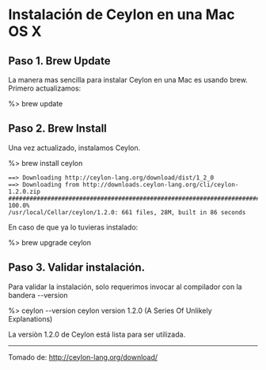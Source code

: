 # Instalación de Ceylon en una Mac OS X

## Paso 1. Brew Update
   La manera mas sencilla para instalar Ceylon en una Mac es usando brew.
   Primero actualizamos:

   %> brew update

## Paso 2. Brew Install
   Una vez actualizado, instalamos Ceylon.

   %> brew install ceylon

	==> Downloading http://ceylon-lang.org/download/dist/1_2_0
	==> Downloading from http://downloads.ceylon-lang.org/cli/ceylon-1.2.0.zip
	######################################################################## 100.0%
 	/usr/local/Cellar/ceylon/1.2.0: 661 files, 28M, built in 86 seconds

En caso de que ya lo tuvieras instalado:

  %> brew upgrade ceylon

## Paso 3. Validar instalación.

Para validar la instalación, solo requerimos invocar al compilador con la bandera --version

  %> ceylon --version
    ceylon version 1.2.0 (A Series Of Unlikely Explanations)


La versiòn 1.2.0 de Ceylon está lista para ser utilizada.

-------
Tomado de:
http://ceylon-lang.org/download/

